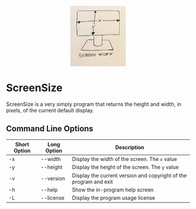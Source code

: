 <p align="center"> 
    <img width="30%" src ="https://github.com/frossm/screensize/raw/master/graphics/PostIt.jpg">
</p> 

# ScreenSize

ScreenSize is a very simply program that returns the height and width, in pixels, of the current default display.


## Command Line Options

Short Option|Long Option | Description
---------| -----------| --------------
-x|--width|Display the width of the screen.  The `x` value
-y|--height|Display the height of the screen.  The `y` value
-v|--version|Display the current version and copyright of the program and exit
-h|--help|Show the in-program help screen
-L|--license|Display the program usage license


